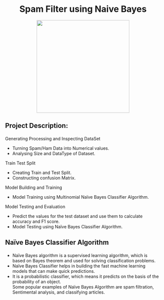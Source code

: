 
<h1 align="center">Spam Filter using Naive Bayes</h1>
<p align="center"><img src="https://cdn.dribbble.com/users/1931897/screenshots/6510030/spam-filter.gif" align="center" height="300"></p>
<h2><p>Project Description: </p></h2>
<p>Generating Processing and Inspecting DataSet</p>
<ul>
  <li>Turning Spam/Ham Data into Numerical values.</li>
  <li>Analysing Size and DataType of Dataset.</li>
</ul>
<p>Train Test Split</p>
<ul>
  <li>Creating Train and Test Split.</li>
  <li>Constructing confusion Matrix.</li>
</ul>
<p>Model Building and Training</p>
<ul>
  <li>Model Training using Multinomial Naïve Bayes Classifier Algorithm.</li>
</ul>
<p>Model Testing and Evaluation</p>
<ul>
  <li>Predict the values for the test dataset and use them to calculate accuracy and F1 score.</li>
  <li>Model Testing using Naïve Bayes Classifier Algorithm.</li>
</ul>

<h2><p> Naïve Bayes Classifier Algorithm</p></h2>
<p><ul>
  <li>Naïve Bayes algorithm is a supervised learning algorithm, which is based on Bayes theorem and used for solving classification problems.</li>
  <li>Naïve Bayes Classifier helps in building the fast machine learning models that can make quick predictions.</li>
  <li>It is a probabilistic classifier, which means it predicts on the basis of the probability of an object.</li>
Some popular examples of Naïve Bayes Algorithm are spam filtration, Sentimental analysis, and classifying articles.</ul></p>

